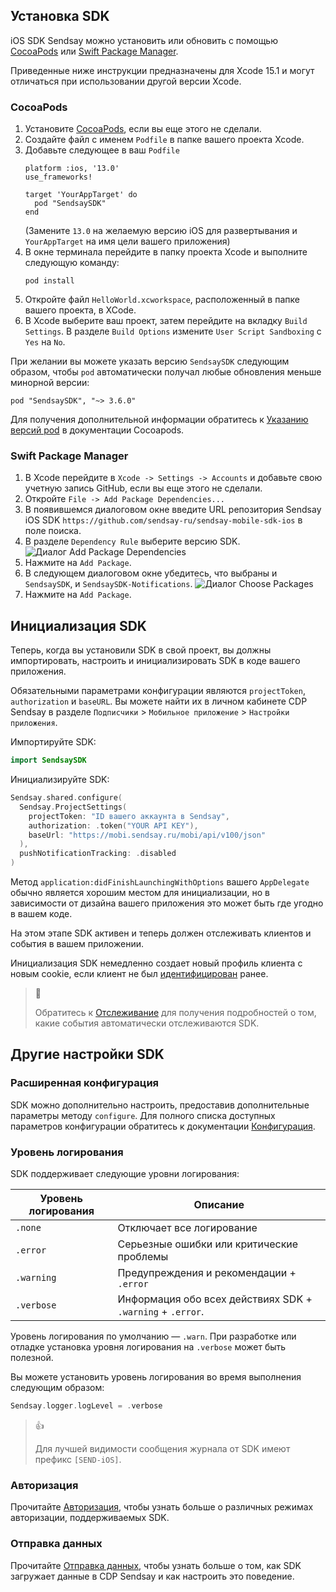 ## Установка SDK

iOS SDK Sendsay можно установить или обновить с помощью [CocoaPods](https://cocoapods.org/) или [Swift Package Manager](https://www.swift.org/package-manager/).

Приведенные ниже инструкции предназначены для Xcode 15.1 и могут отличаться при использовании другой версии Xcode.

### CocoaPods

1. Установите [CocoaPods](https://cocoapods.org/), если вы еще этого не сделали.
2. Создайте файл с именем `Podfile` в папке вашего проекта Xcode.
3. Добавьте следующее в ваш `Podfile`
   ```
   platform :ios, '13.0'
   use_frameworks!

   target 'YourAppTarget' do
     pod "SendsaySDK"
   end
   ```
   (Замените `13.0` на желаемую версию iOS для развертывания и `YourAppTarget` на имя цели вашего приложения)
4. В окне терминала перейдите в папку проекта Xcode и выполните следующую команду:
    ```
    pod install
    ```
5. Откройте файл `HelloWorld.xcworkspace`, расположенный в папке вашего проекта, в XCode.
6. В Xcode выберите ваш проект, затем перейдите на вкладку `Build Settings`. В разделе `Build Options` измените `User Script Sandboxing` с `Yes` на `No`.

При желании вы можете указать версию `SendsaySDK` следующим образом, чтобы `pod` автоматически получал любые обновления меньше минорной версии:
```
pod "SendsaySDK", "~> 3.6.0"
```
Для получения дополнительной информации обратитесь к [Указанию версий pod](https://guides.cocoapods.org/using/the-podfile.html#specifying-pod-versions) в документации Cocoapods.

### Swift Package Manager

1. В Xcode перейдите в `Xcode -> Settings -> Accounts` и добавьте свою учетную запись GitHub, если вы еще этого не сделали.
2. Откройте `File -> Add Package Dependencies...`
3. В появившемся диалоговом окне введите URL репозитория Sendsay iOS SDK `https://github.com/sendsay-ru/sendsay-mobile-sdk-ios` в поле поиска.
4. В разделе `Dependency Rule` выберите версию SDK.
   ![Диалог Add Package Dependencies](https://raw.githubusercontent.com/sendsay/sendsay-ios-sdk/main/Documentation/images/swift-pm-1.png)
5. Нажмите на `Add Package`.
6. В следующем диалоговом окне убедитесь, что выбраны и `SendsaySDK`, и `SendsaySDK-Notifications`.
   ![Диалог Choose Packages](https://raw.githubusercontent.com/sendsay/sendsay-ios-sdk/main/Documentation/images/swift-pm-2.png)
7. Нажмите на `Add Package`.

## Инициализация SDK

Теперь, когда вы установили SDK в свой проект, вы должны импортировать, настроить и инициализировать SDK в коде вашего приложения.

Обязательными параметрами конфигурации являются `projectToken`, `authorization` и `baseURL`. Вы можете найти их в личном кабинете CDP Sendsay в разделе `Подписчики` > `Мобильное приложение` > `Настройки приложения`.

Импортируйте SDK:

```swift
import SendsaySDK
```

Инициализируйте SDK:

```swift
Sendsay.shared.configure(
  Sendsay.ProjectSettings(
    projectToken: "ID вашего аккаунта в Sendsay",
    authorization: .token("YOUR API KEY"),
    baseUrl: "https://mobi.sendsay.ru/mobi/api/v100/json"
  ),
  pushNotificationTracking: .disabled
)
```

Метод `application:didFinishLaunchingWithOptions` вашего `AppDelegate` обычно является хорошим местом для инициализации, но в зависимости от дизайна вашего приложения это может быть где угодно в вашем коде.

На этом этапе SDK активен и теперь должен отслеживать клиентов и события в вашем приложении.

Инициализация SDK немедленно создает новый профиль клиента с новым cookie, если клиент не был [идентифицирован](../docs/tracking.md#identify) ранее.

> 📘
>
> Обратитесь к [Отслеживание](../docs/tracking.md) для получения подробностей о том, какие события автоматически отслеживаются SDK.

## Другие настройки SDK

### Расширенная конфигурация

SDK можно дополнительно настроить, предоставив дополнительные параметры методу `configure`. Для полного списка доступных параметров конфигурации обратитесь к документации [Конфигурация](../docs/configuration.md).

### Уровень логирования

SDK поддерживает следующие уровни логирования:

| Уровень логирования  | Описание |
| -----------| ----------- |
| `.none`    | Отключает все логирование |
| `.error`   | Серьезные ошибки или критические проблемы |
| `.warning` | Предупреждения и рекомендации + `.error` |
| `.verbose` | Информация обо всех действиях SDK + `.warning` + `.error`. |

Уровень логирования по умолчанию — `.warn`. При разработке или отладке установка уровня логирования на `.verbose` может быть полезной.

Вы можете установить уровень логирования во время выполнения следующим образом:

```swift
Sendsay.logger.logLevel = .verbose
```
  
> 👍 
> 
> Для лучшей видимости сообщения журнала от SDK имеют префикс `[SEND-iOS]`.

### Авторизация

Прочитайте [Авторизация](../docs/authorization.md), чтобы узнать больше о различных режимах авторизации, поддерживаемых SDK.

### Отправка данных

Прочитайте [Отправка данных](../docs/data-flushing.md), чтобы узнать больше о том, как SDK загружает данные в CDP Sendsay и как настроить это поведение.
